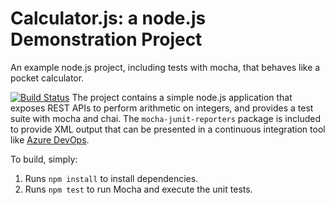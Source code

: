 Calculator.js: a node.js Demonstration Project
==============================================
An example node.js project, including tests with mocha, that behaves like
a pocket calculator.

[![Build Status](https://dev.azure.com/craig-storbie-devops/Agile%20Planning%20and%20Portfolio%20Management%20with%20Azure%20Boards/_apis/build/status/devmorcra.calculator?branchName=master)](https://dev.azure.com/craig-storbie-devops/Agile%20Planning%20and%20Portfolio%20Management%20with%20Azure%20Boards/_build/latest?definitionId=5&branchName=master)
The project contains a simple node.js application that exposes REST APIs
to perform arithmetic on integers, and provides a test suite with mocha
and chai.  The `mocha-junit-reporters` package is included to provide XML
output that can be presented in a continuous integration tool like
[Azure DevOps](https://azure.com/devops).

To build, simply:

1. Runs `npm install` to install dependencies.
2. Runs `npm test` to run Mocha and execute the unit tests.

